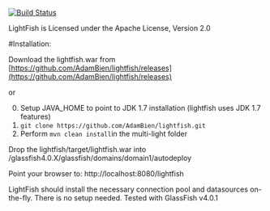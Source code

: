 [![Build Status](https://travis-ci.org/AdamBien/lightfish.svg?branch=travisci)](https://travis-ci.org/AdamBien/lightfish)

LightFish is Licensed under the Apache License, Version 2.0

#Installation:

Download the lightfish.war from [https://github.com/AdamBien/lightfish/releases](https://github.com/AdamBien/lightfish/releases)

or

0. Setup JAVA_HOME to point to JDK 1.7 installation (lightfish uses JDK 1.7 features)
1. `git clone https://github.com/AdamBien/lightfish.git`
2. Perform `mvn clean install`in the multi-light folder

Drop the lightfish/target/lightfish.war into /glassfish4.0.X/glassfish/domains/domain1/autodeploy

Point your browser to: http://localhost:8080/lightfish

LightFish should install the necessary connection pool and datasources on-the-fly. There is no setup needed. Tested with GlassFish v4.0.1

